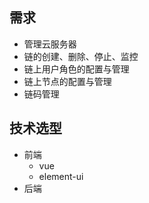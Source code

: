 ## 需求
- 管理云服务器
- 链的创建、删除、停止、监控
- 链上用户角色的配置与管理
- 链上节点的配置与管理
- 链码管理
## 技术选型
- 前端
	- vue
	- element-ui
- 后端
<!--stackedit_data:
eyJoaXN0b3J5IjpbLTYxMjcyMDk0MF19
-->